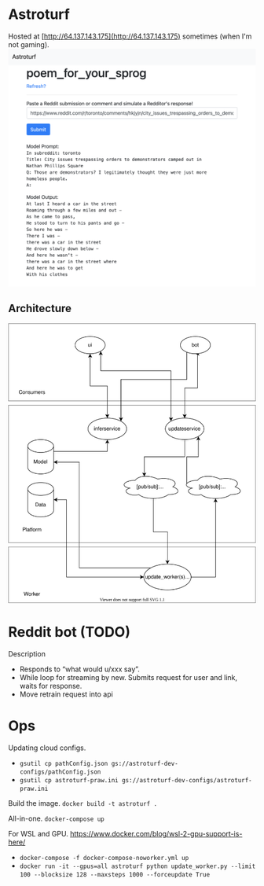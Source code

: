 # Astroturf
Hosted at [http://64.137.143.175](http://64.137.143.175) sometimes (when I'm not gaming).
<img src="./ui_screenshot.png">

## Architecture
<img src="./Architecture.svg">


# Reddit bot (TODO)
Description
- Responds to “what would u/xxx say”.
- While loop for streaming by new. Submits request for user and link, waits for response.
- Move retrain request into api

# Ops

Updating cloud configs.
- `gsutil cp pathConfig.json gs://astroturf-dev-configs/pathConfig.json`
- `gsutil cp astroturf-praw.ini gs://astroturf-dev-configs/astroturf-praw.ini`

Build the image.
`docker build -t astroturf .`

All-in-one.
`docker-compose up`

For WSL and GPU. https://www.docker.com/blog/wsl-2-gpu-support-is-here/
- `docker-compose -f docker-compose-noworker.yml up`
- `docker run -it --gpus=all astroturf python update_worker.py --limit 100 --blocksize 128 --maxsteps 1000 --forceupdate True`
